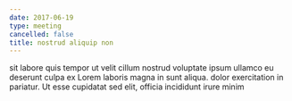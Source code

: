 ```yaml
---
date: 2017-06-19
type: meeting
cancelled: false
title: nostrud aliquip non
---
```

sit labore quis tempor ut velit cillum nostrud voluptate ipsum ullamco eu deserunt culpa ex Lorem laboris magna in sunt aliqua. dolor exercitation in pariatur. Ut esse cupidatat sed elit, officia incididunt irure minim